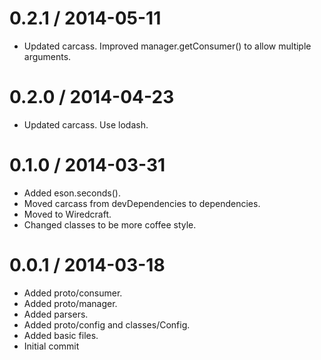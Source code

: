 
0.2.1 / 2014-05-11
==================

 * Updated carcass. Improved manager.getConsumer() to allow multiple arguments.

0.2.0 / 2014-04-23
==================

 * Updated carcass. Use lodash.

0.1.0 / 2014-03-31
==================

 * Added eson.seconds().
 * Moved carcass from devDependencies to dependencies.
 * Moved to Wiredcraft.
 * Changed classes to be more coffee style.

0.0.1 / 2014-03-18
==================

 * Added proto/consumer.
 * Added proto/manager.
 * Added parsers.
 * Added proto/config and classes/Config.
 * Added basic files.
 * Initial commit

